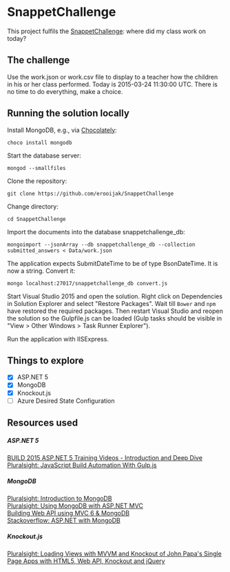 # SnappetChallenge

This project fulfils the [SnappetChallenge](https://github.com/Teun/SnappetChallenge): where did my class work on today?

## The challenge
Use the work.json or work.csv file to display to a teacher how the children in his or her class performed. Today is 2015-03-24 11:30:00 UTC. There is no time to do everything, make a choice.

## Running the solution locally

Install MongoDB, e.g., via [Chocolately](https://chocolatey.org/):

    choco install mongodb

Start the database server:

    mongod --smallfiles
    
Clone the repository:

    git clone https://github.com/erooijak/SnappetChallenge
    
Change directory:

    cd SnappetChallenge 

Import the documents into the database snappetchallenge_db:

    mongoimport --jsonArray --db snappetchallenge_db --collection submitted_answers < Data/work.json

The application expects SubmitDateTime to be of type BsonDateTime. It is now a string. Convert it:

    mongo localhost:27017/snappetchallenge_db convert.js

Start Visual Studio 2015 and open the solution. Right click on Dependencies in Solution Explorer and select "Restore Packages". Wait till `Bower` and `npm` have restored the required packages. Then restart Visual Studio and reopen the solution so the Gulpfile.js can be loaded (Gulp tasks should be visible in "View > Other Windows > Task Runner Explorer").

Run the application with IISExpress.

## Things to explore
- [x] ASP.NET 5
- [x] MongoDB
- [x] Knockout.js
- [ ] Azure Desired State Configuration

## Resources used

##### ASP.NET 5  
[BUILD 2015 ASP.NET 5 Training Videos - Introduction and Deep Dive](http://www.hanselman.com/blog/BUILD2015ASPNET5TrainingVideosIntroductionAndDeepDive.aspx) 
[Pluralsight: JavaScript Build Automation With Gulp.js](http://www.pluralsight.com/courses/javascript-build-automation-gulpjs)

##### MongoDB  
[Pluralsight: Introduction to MongoDB](http://www.pluralsight.com/courses/mongodb-introduction)  
[Pluralsight: Using MongoDB with ASP.NET MVC](http://www.pluralsight.com/courses/using-mongodb-aspdotnet-mvc)  
[Building Web API using MVC 6 & MongoDB](http://tattoocoder.azurewebsites.net/building-vnext-web-api-using-mvc-6-mongodb-azure/)  
[Stackoverflow: ASP.NET with MongoDB](http://stackoverflow.com/questions/28484761/asp-net-5-with-mongodb)

##### Knockout.js
[Pluralsight: Loading Views with MVVM and Knockout of John Papa's Single Page Apps with HTML5, Web API, Knockout and jQuery](http://www.pluralsight.com/courses/spa)
